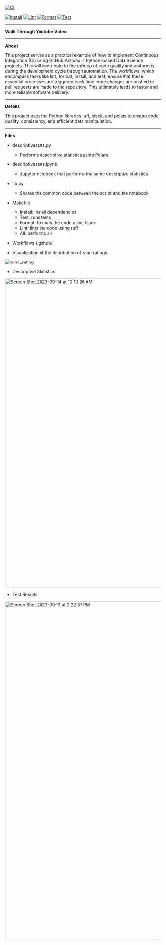 
[![CI](https://github.com/tommymmcguire/IndividProj1/actions/workflows/python.yml/badge.svg)](https://github.com/tommymmcguire/IndividProj1/actions/workflows/python.yml)

[![Install](https://github.com/tommymmcguire/IndividProj1/actions/workflows/install.yml/badge.svg)](https://github.com/tommymmcguire/IndividProj1/actions/workflows/install.yml)
[![Lint](https://github.com/tommymmcguire/IndividProj1/actions/workflows/lint.yml/badge.svg)](https://github.com/tommymmcguire/IndividProj1/actions/workflows/lint.yml)
[![Format](https://github.com/tommymmcguire/IndividProj1/actions/workflows/format.yml/badge.svg)](https://github.com/tommymmcguire/IndividProj1/actions/workflows/format.yml)
[![Test](https://github.com/tommymmcguire/IndividProj1/actions/workflows/test.yml/badge.svg)](https://github.com/tommymmcguire/IndividProj1/actions/workflows/test.yml)

---
**Walk Through Youtube Video**


---
**About**

This project serves as a practical example of how to implement Continuous Integration (CI) using GitHub Actions in Python-based Data Science projects. This will contribute to the upkeep of code quality and uniformity during the development cycle through automation. The workflows, which encompass tasks like lint, format, install, and test, ensure that these essential processes are triggered each time code changes are pushed or pull requests are made to the repository. This ultimately leads to faster and more reliable software delivery.

---

**Details**

This project uses the Python libraries ruff, black, and polars to ensure code quality, consistency, and efficient data manipulation.

--- 

**Files**

  - descriptivestats.py
      - Performs descriptive statistics using Polars
   
  - descriptivestats.ipynb
      - Jupyter notebook that performs the same descriptive statistics

  - lib.py
      - Shares the common code between the script and the notebook

  - Makefile
      - Install: install dependencies
      - Test: runs tests
      - Format: formats the code using black
      - Lint: lints the code using ruff
      - All: performs all
   
  - Workflows (.github/
   
    


* Visualization of the distribution of wine ratings
  
![wine_rating](https://github.com/tommymmcguire/pandasdescript/assets/141086024/4703fd7b-7e56-4b55-8adb-4fea7237eea1)

* Descriptive Statistics

<img width="998" alt="Screen Shot 2023-09-14 at 10 10 26 AM" src="https://github.com/tommymmcguire/polarsdescript/assets/141086024/6db5f72d-5ff2-48c2-9263-60e3cf5ffc59">


* Test Results

<img width="1093" alt="Screen Shot 2023-09-11 at 2 22 37 PM" src="https://github.com/tommymmcguire/pandasdescript/assets/141086024/b328eb2f-d33e-43e8-976b-5747714cd163">
